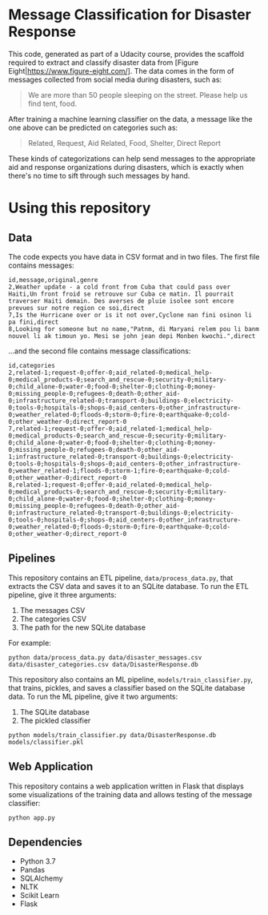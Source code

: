 # Message Classification for Disaster Response

This code, generated as part of a Udacity course, provides the scaffold required to extract and classify disaster data from [Figure Eight|https://www.figure-eight.com/]. The data comes in the form of messages collected from social media during disasters, such as:

> We are more than 50 people sleeping on the street. Please help us find tent, food.

After training a machine learning classifier on the data, a message like the one above can be predicted on categories such as:

> Related, Request, Aid Related, Food, Shelter, Direct Report

These kinds of categorizations can help send messages to the appropriate aid and response organizations during disasters, which is exactly when there's no time to sift through such messages by hand.

# Using this repository

## Data

The code expects you have data in CSV format and in two files. The first file contains messages:

```
id,message,original,genre
2,Weather update - a cold front from Cuba that could pass over Haiti,Un front froid se retrouve sur Cuba ce matin. Il pourrait traverser Haiti demain. Des averses de pluie isolee sont encore prevues sur notre region ce soi,direct
7,Is the Hurricane over or is it not over,Cyclone nan fini osinon li pa fini,direct
8,Looking for someone but no name,"Patnm, di Maryani relem pou li banm nouvel li ak timoun yo. Mesi se john jean depi Monben kwochi.",direct
```

...and the second file contains message classifications:

```
id,categories
2,related-1;request-0;offer-0;aid_related-0;medical_help-0;medical_products-0;search_and_rescue-0;security-0;military-0;child_alone-0;water-0;food-0;shelter-0;clothing-0;money-0;missing_people-0;refugees-0;death-0;other_aid-0;infrastructure_related-0;transport-0;buildings-0;electricity-0;tools-0;hospitals-0;shops-0;aid_centers-0;other_infrastructure-0;weather_related-0;floods-0;storm-0;fire-0;earthquake-0;cold-0;other_weather-0;direct_report-0
7,related-1;request-0;offer-0;aid_related-1;medical_help-0;medical_products-0;search_and_rescue-0;security-0;military-0;child_alone-0;water-0;food-0;shelter-0;clothing-0;money-0;missing_people-0;refugees-0;death-0;other_aid-1;infrastructure_related-0;transport-0;buildings-0;electricity-0;tools-0;hospitals-0;shops-0;aid_centers-0;other_infrastructure-0;weather_related-1;floods-0;storm-1;fire-0;earthquake-0;cold-0;other_weather-0;direct_report-0
8,related-1;request-0;offer-0;aid_related-0;medical_help-0;medical_products-0;search_and_rescue-0;security-0;military-0;child_alone-0;water-0;food-0;shelter-0;clothing-0;money-0;missing_people-0;refugees-0;death-0;other_aid-0;infrastructure_related-0;transport-0;buildings-0;electricity-0;tools-0;hospitals-0;shops-0;aid_centers-0;other_infrastructure-0;weather_related-0;floods-0;storm-0;fire-0;earthquake-0;cold-0;other_weather-0;direct_report-0
```

## Pipelines

This repository contains an ETL pipeline, `data/process_data.py`, that extracts the CSV data and saves it to an SQLite database. To run the ETL pipeline, give it three arguments:

1. The messages CSV
2. The categories CSV
3. The path for the new SQLite database

For example:

`python data/process_data.py data/disaster_messages.csv data/disaster_categories.csv data/DisasterResponse.db`

This repository also contains an ML pipeline, `models/train_classifier.py`, that trains, pickles, and saves a classifier based on the SQLite database data. To run the ML pipeline, give it two arguments:

1. The SQLite database
2. The pickled classifier

`python models/train_classifier.py data/DisasterResponse.db models/classifier.pkl`

## Web Application

This repository contains a web application written in Flask that displays some visualizations of the training data and allows testing of the message classifier:

`python app.py`

## Dependencies

- Python 3.7
- Pandas
- SQLAlchemy
- NLTK
- Scikit Learn
- Flask
